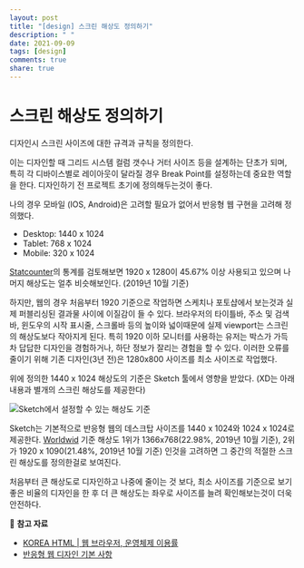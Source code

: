 ```yaml
---
layout: post
title: "[design] 스크린 해상도 정의하기"
description: " "
date: 2021-09-09
tags: [design]
comments: true
share: true
---
```



# 스크린 해상도 정의하기

디자인시 스크린 사이즈에 대한 규격과 규칙을 정의한다. 

이는 디자인할 때 그리드 시스템 컬럼 갯수나 거터 사이즈 등을 설계하는 단초가 되며, 특히 각 디바이스별로 레이아웃이 달라질 경우 Break Point를 설정하는데 중요한 역할을 한다. 디자인하기 전 프로젝트 초기에 정의해두는것이 좋다. 

나의 경우 모바일 (IOS, Android)은 고려할 필요가 없어서 반응형 웹 구현을 고려해 정의했다.

* Desktop: 1440 x 1024
* Tablet: 768 x 1024
* Mobile: 320 x 1024

 [Statcounter](https://gs.statcounter.com/screen-resolution-stats/desktop/south-korea)의 통계를 검토해보면 1920 x 1280이 45.67% 이상 사용되고 있으며 나머지 해상도는 얼추 비슷해보인다. (2019년 10월 기준)

 하지만, 웹의 경우 처음부터 1920 기준으로 작업하면 스케치나 포토샵에서 보는것과 실제 퍼블리싱된 결과물 사이에 이질감이 들 수 있다. 브라우저의 타이틀바, 주소 및 검색바, 윈도우의 시작 표시줄, 스크롤바 등의 높이와 넓이때문에 실제 viewport는 스크린의 해상도보다 작아지게 된다. 특히 1920 이하 모니터를 사용하는 유저는 박스가 가득차 답답한 디자인을 경험하거나, 하단 정보가 잘리는 경험을 할 수 있다. 이러한 오류를 줄이기 위해 기존 디자인(3년 전)은 1280x800 사이즈를 최소 사이즈로 작업했다.

 위에 정의한 1440 x 1024 해상도의 기준은 Sketch 툴에서 영향을 받았다. (XD는 아래 내용과 별개의 스크린 해상도를 제공한다)

![Sketch에서 설정할 수 있는 해상도 기준](https://github.com/onlyeon/TIL/blob/master/%40images/screen-resolution.png) 

 Sketch는 기본적으로 반응형 웹의 데스크탑 사이즈를 1440 x 1024와 1024 x 1024로 제공한다. [Worldwid](https://gs.statcounter.com/screen-resolution-stats/desktop/worldwide) 기준 해상도 1위가 1366x768(22.98%, 2019년 10월 기준), 2위가 1920 x 1090(21.48%, 2019년 10월 기준) 인것을 고려하면 그 중간의 적절한 스크린 해상도를 정의한걸로 보여진다.

 처음부터 큰 해상도로 디자인하고 나중에 줄이는 것 보다, 최소 사이즈를 기준으로 보기 좋은 비율의 디자인을 한 후 더 큰 해상도는 좌우로 사이즈를 늘려 확인해보는것이 더욱 안전하다.

📖 **참고 자료**

* [KOREA HTML | 웹 브라우저, 운영체제 이용률](https://www.koreahtml5.kr/front/stats/browser/browserUseStats.do)
* [반응형 웹 디자인 기본 사항](https://developers.google.com/web/fundamentals/design-and-ux/responsive?hl=ko)